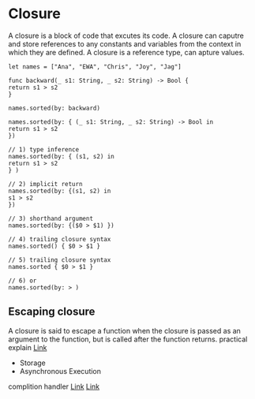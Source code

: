 # Closure

A closure is a block of code that excutes its code.
A closure can caputre and store references to any constants and variables from the context in which they are defined.
A closure is a reference type, can apture values.

```
let names = ["Ana", "EWA", "Chris", "Joy", "Jag"]

func backward(_ s1: String, _ s2: String) -> Bool {
return s1 > s2
}

names.sorted(by: backward)

names.sorted(by: { (_ s1: String, _ s2: String) -> Bool in
return s1 > s2
})

// 1) type inference
names.sorted(by: { (s1, s2) in
return s1 > s2
} )

// 2) implicit return
names.sorted(by: {(s1, s2) in
s1 > s2
})

// 3) shorthand argument
names.sorted(by: {($0 > $1) })

// 4) trailing closure syntax
names.sorted() { $0 > $1 }

// 5) trailing closure syntax
names.sorted { $0 > $1 }

// 6) or
names.sorted(by: > )
```

## Escaping closure
A closure is said to escape a function when the closure is passed as an argument to the function, but is called after the function returns.
practical explain [Link](https://medium.com/@bestiosdevelope/what-do-mean-escaping-and-nonescaping-closures-in-swift-d404d721f39d)

- Storage
- Asynchronous Execution

complition handler
[Link](https://blog.bobthedeveloper.io/completion-handlers-in-swift-with-bob-6a2a1a854dc4)
[Link](https://hcn1519.github.io/articles/2017-09/swift_escaping_closure)
